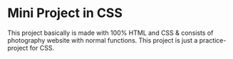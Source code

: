 # Mini Project in CSS

This project basically is made with 100% HTML and CSS & consists of photography website with normal functions. This project is just a practice-project for CSS.
